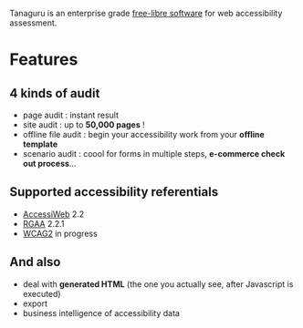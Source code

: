 Tanaguru is an enterprise grade [free-libre software](http://www.tanaguru.org/en/content/license-gnu-agpl) for web accessibility assessment.

# Features

## 4 kinds of audit
* page audit : instant result
* site audit : up to **50,000 pages** !
* offline file audit : begin your accessibility work from your **offline template**
* scenario audit : coool for forms in multiple steps, **e-commerce check out process**...

## Supported accessibility referentials 
* [AccessiWeb](http://www.braillenet.org/accessibilite/referentiel-aw21-en/index.php) 2.2
* [RGAA](http://references.modernisation.gouv.fr/rgaa-accessibilite) 2.2.1
* [WCAG2](http://www.w3.org/TR/WCAG20/) in progress

## And also
- deal with **generated HTML** (the one you actually see, after Javascript is executed)
- export
- business intelligence of accessibility data